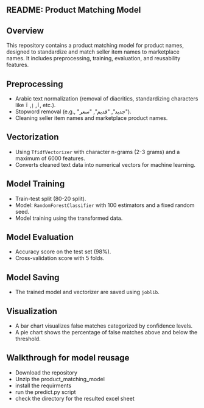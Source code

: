 ## README: Product Matching Model

## Overview
This repository contains a product matching model for product names, designed to standardize and match seller item names to marketplace names. It includes preprocessing, training, evaluation, and reusability features.

## Preprocessing
- Arabic text normalization (removal of diacritics, standardizing characters like `أ`, `إ`, `آ`, etc.).
- Stopword removal (e.g., "جديد", "قديم", "سعر").
- Cleaning seller item names and marketplace product names.

## Vectorization
- Using `TfidfVectorizer` with character n-grams (2-3 grams) and a maximum of 6000 features.
- Converts cleaned text data into numerical vectors for machine learning.

## Model Training
- Train-test split (80-20 split).
- Model: `RandomForestClassifier` with 100 estimators and a fixed random seed.
- Model training using the transformed data.

## Model Evaluation
- Accuracy score on the test set (98%).
- Cross-validation score with 5 folds.

## Model Saving 
- The trained model and vectorizer are saved using `joblib`.

## Visualization
- A bar chart visualizes false matches categorized by confidence levels.
- A pie chart shows the percentage of false matches above and below the threshold.

## Walkthrough for model reusage
- Download the repository
- Unzip the product_matching_model 
- install the requirments
- run the predict.py script
- check the directory for the resulted excel sheet


